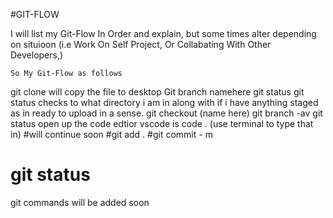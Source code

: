  #GIT-FLOW
  
   I will list my Git-Flow In Order and explain, but some times alter depending on situioon (i.e Work On Self Project, Or Collabating With Other Developers,)

    So My Git-Flow as follows


git clone will copy the file to desktop
Git branch namehere
git status git status checks to what directory i am in along with if i have anything staged as in ready to upload in a sense.
 git checkout (name here)
git branch -av
git status 
 open up the code edtior vscode is  code . (use terminal to type that in)
#will continue soon
 #git add . 
  #git commit - m
  # git status
  git commands will be added soon
